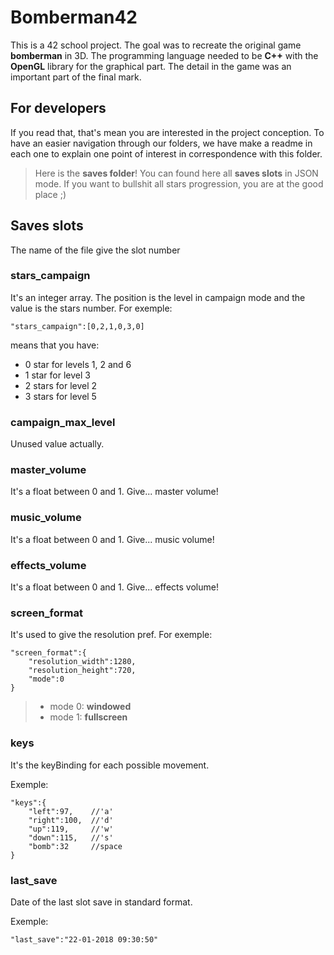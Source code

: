 # Bomberman42

This is a 42 school project. The goal was to recreate the original game **bomberman** in 3D. The programming language needed to be **C++** with the **OpenGL** library for the graphical part. The detail in the game was an important part of the final mark.

## For developers

If you read that, that's mean you are interested in the project conception. To have an easier navigation through our folders, we have make a readme in each one to explain one point of interest in correspondence with this folder.

> Here is the **saves folder**! You can found here all **saves slots** in JSON mode. If you want to bullshit all stars progression, you are at the good place ;)


## Saves slots
The name of the file give the slot number
### stars_campaign
It's an integer array. The position is the level in campaign mode and the value is the stars number. For exemple:
```
"stars_campaign":[0,2,1,0,3,0]
```
means that you have:
 - 0 star for levels 1, 2 and 6
 - 1 star for level 3
 - 2 stars for level 2
 - 3 stars for level 5
### campaign_max_level
Unused value actually.
### master_volume
It's a float between 0 and 1. Give... master volume!
### music_volume
It's a float between 0 and 1. Give... music volume!
### effects_volume
It's a float between 0 and 1. Give... effects volume!
### screen_format
It's used to give the resolution pref. For exemple:
```
"screen_format":{
	"resolution_width":1280,
	"resolution_height":720,
	"mode":0
}
```
> - mode 0: **windowed**
> - mode 1: **fullscreen**
### keys
It's the keyBinding for each possible movement.

Exemple:
```
"keys":{
	"left":97,    //'a'
	"right":100,  //'d'
	"up":119,     //'w'
	"down":115,   //'s'
	"bomb":32	  //space
}
```
### last_save
Date of the last slot save in standard format.

Exemple:
```
"last_save":"22-01-2018 09:30:50"
```